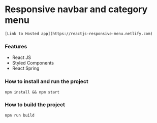 # Responsive navbar and category menu 


```
[Link to Hosted app](https://reactjs-responsive-menu.netlify.com)

```


### Features

- React JS
- Styled Components
- React Spring

### How to install and run the project

```
npm install && npm start

```

### How to build the project

```
npm run build

```